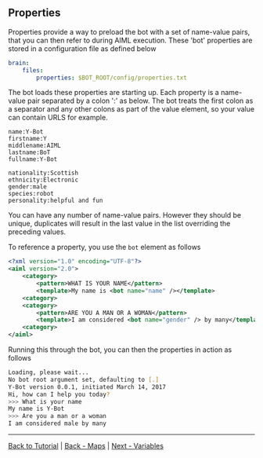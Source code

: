 ## Properties
Properties provide a way to preload the bot with a set of name-value pairs, that you can then refer to during AIML execution. These 'bot' properties are stored in a configuration file as defined below
```yaml
brain:
    files:
        properties: $BOT_ROOT/config/properties.txt
```
The bot loads these properties are starting up. Each property is a name-value pair separated by a colon ':' as below. The bot treats the first colon as a separator and any other colons as part of the value element, so your value can contain URLS for example.
```text
name:Y-Bot
firstname:Y
middlename:AIML
lastname:BoT
fullname:Y-Bot

nationality:Scottish
ethnicity:Electronic
gender:male
species:robot
personality:helpful and fun
```
You can have any number of name-value pairs. However they should be unique, duplicates will result in the last value in the list overriding the preceding values.

To reference a property, you use the `bot` element as follows
```xml
<?xml version="1.0" encoding="UTF-8"?>
<aiml version="2.0">
    <category>
        <pattern>WHAT IS YOUR NAME</pattern>
        <template>My name is <bot name="name" /></template>
    <category>
    <category>
        <pattern>ARE YOU A MAN OR A WOMAN</pattern>
        <template>I am considered <bot name="gender" /> by many</template>
    <category>
</aiml>
```
Running this through the bot, you can then the properties in action as follows
```bash
Loading, please wait...
No bot root argument set, defaulting to [.]
Y-Bot version 0.0.1, initiated March 14, 2017
Hi, how can I help you today?
>>> What is your name
My name is Y-Bot
>>> Are you a man or a woman
I am considered male by many
```


***
[Back to Tutorial](./AIML-Tutorial) | [Back - Maps](./Tutorial-Maps) | [Next - Variables](./Tutorial-Variables)